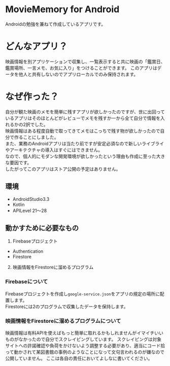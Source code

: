 # MovieMemory for Android
Androidの勉強を兼ねて作成しているアプリです。

# どんなアプリ？
映画情報を別アプリケーションで収集し、一覧表示すると共に映画の「鑑賞日、鑑賞場所、一言メモ、お気に入り」をつけることができます。
このアプリはデータを他人と共有しないのでアプリローカルでのみ保持されます。

# なぜ作った？
自分が観た映画のメモを簡単に残すアプリが欲しかったのですが、世に出回っているアプリはそのほとんどがレビューでメモを残すか一から全て自分で情報を入れるかの2択でした。  
映画情報はある程度自動で取ってきてメモはこっちで残す物が欲しかったので自分で作ることにしました。  
また、業務のAndroidアプリは当たり前ですが安定必須なので新しいライブライやアーキテクチャの導入はすぐにはできません。  
なので、個人的にモダンな開発環境が欲しかったという理由も作成に至った大きな要因です。  
したがってこのアプリはストア公開の予定はありません。  

## 環境
 - AndroidStudio3.3
 - Kotlin
 - APILevel 21〜28

## 動かすために必要なもの
1. Firebaseプロジェクト
  - Authentication
  - Firestore
2. 映画情報をFirestoreに溜めるプログラム

### Firebaseについて
Firebaseプロジェクトを作成し`google-service.json`をアプリの規定の場所に配置します。  
Firestoreには2のプログラムで収集したデータを保持します。

### 映画情報をFirestoreに溜めるプログラムについて
映画情報は有料APIを使えばもっと簡単に取れるかもしれませんがイマイチいいものがなかったので自分でスクレイピングしています。
スクレイピングは対象サイトへの許諾確認や負荷をかけないよう調整する必要があり、適当にコード拾って動かされて某図書館の事例のようなことになって文句言われるのが嫌なので公開していません。
ここは各自の責任においてよしなに書いてください。
